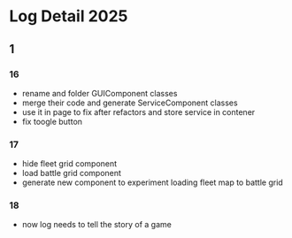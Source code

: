 # Log Detail 2025

## 1

### 16

- rename and folder GUIComponent classes
- merge their code and generate ServiceComponent classes
- use it in page to fix after refactors and store service in contener
- fix toogle button

### 17

- hide fleet grid component
- load battle grid component
- generate new component to experiment loading fleet map to battle grid 

### 18

- now log needs to tell the story of a game